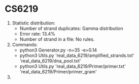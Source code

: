 # CS6219

1. Statistic distribution:
   - Number of strand duplicates: Gamma distribution
   - Error rate: 13.4%
   - Number of strand in a file: No rules.
2. Commands:
   - python3 Generator.py -n=35 -e=0.14
   - python3 Utils.py  'real_data_6219/amplified_strands.txt' 'real_data_6219/dna_pool.txt'
   - python3 Utils.py  'real_data_6219/Primer/primer.txt' 'real_data_6219/Primer/primer_gram'
3. 